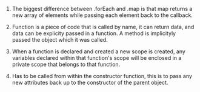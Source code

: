1. The biggest difference between .forEach and .map is that map returns a new array of elements while passing each element back to the callback.

2. Function is a piece of code that is called by name, it can return data, and data can be explicity passed in a function. A method is implicityly passed the object which it was called.

3. When a function is declared and created a new scope is created, any variables declared within that function's scope will be enclosed in a private scope that belongs to that function.

4. Has to be called from within the constructor function, this is to pass any new attributes back up to the constructor of the parent object.
